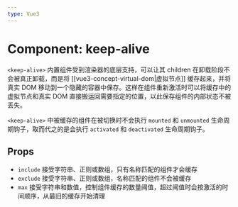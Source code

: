 ```yaml
---
type: Vue3
---
```


# Component: keep-alive

`<keep-alive>` 内置组件受到渲染器的底层支持，可以让其 children 在卸载阶段不会被真正卸载，而是将 [[vue3-concept-virtual-dom|虚拟节点]] 缓存起来，并将真实 DOM 移动到一个隐藏的容器中保存。这样在组件重新激活时可以将缓存中的虚拟节点和真实 DOM 直接搬运回需要指定的位置，以此保存组件的内部状态不被丢失。

`<keep-alive>` 中被缓存的组件在被切换时不会执行 `mounted` 和 `unmounted` 生命周期钩子，取而代之的是会执行 `activated` 和 `deactivated` 生命周期钩子。

## Props

- `include` 接受字符串、正则或数组，只有名称匹配的组件才会缓存
- `exclude` 接受字符串、正则或数组，名称匹配的组件不会被缓存
- `max` 接受字符串和数值，控制组件缓存的数量阈值，超过阈值时会按激活的时间顺序，从最旧的缓存开始清理
